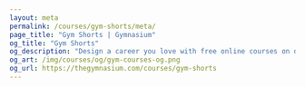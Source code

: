 ```yaml
---
layout: meta
permalink: /courses/gym-shorts/meta/
page_title: "Gym Shorts | Gymnasium"
og_title: "Gym Shorts"
og_description: "Design a career you love with free online courses on design, development, accessibility, prototyping, UX, and career skills."
og_art: /img/courses/og/gym-courses-og.png
og_url: https://thegymnasium.com/courses/gym-shorts
---
```

